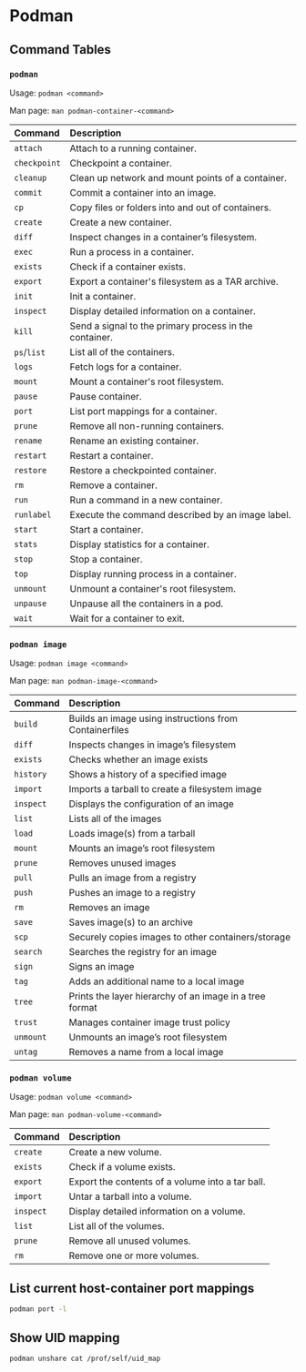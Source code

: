 # Podman

## Command Tables

### `podman`

Usage: `podman <command>`

Man page: `man podman-container-<command>`

| Command      | Description                                            |
| :--          | :--                                                    |
| `attach`     | Attach to a running container.                         |
| `checkpoint` | Checkpoint a container.                                |
| `cleanup`    | Clean up network and mount points of a container.      |
| `commit`     | Commit a container into an image.                      |
| `cp`         | Copy files or folders into and out of containers.      |
| `create`     | Create a new container.                                |
| `diff`       | Inspect changes in a container’s filesystem.           |
| `exec`       | Run a process in a container.                          |
| `exists`     | Check if a container exists.                           |
| `export`     | Export a container's filesystem as a TAR archive.      |
| `init`       | Init a container.                                      |
| `inspect`    | Display detailed information on a container.           |
| `kill`       | Send a signal to the primary process in the container. |
| `ps`/`list`  | List all of the containers.                            |
| `logs`       | Fetch logs for a container.                            |
| `mount`      | Mount a container's root filesystem.                   |
| `pause`      | Pause container.                                       |
| `port`       | List port mappings for a container.                    |
| `prune`      | Remove all non-running containers.                     |
| `rename`     | Rename an existing container.                          |
| `restart`    | Restart a container.                                   |
| `restore`    | Restore a checkpointed container.                      |
| `rm`         | Remove a container.                                    |
| `run`        | Run a command in a new container.                      |
| `runlabel`   | Execute the command described by an image label.       |
| `start`      | Start a container.                                     |
| `stats`      | Display statistics for a container.                    |
| `stop`       | Stop a container.                                      |
| `top`        | Display running process in a container.                |
| `unmount`    | Unmount a container's root filesystem.                 |
| `unpause`    | Unpause all the containers in a pod.                   |
| `wait`       | Wait for a container to exit.                          |

### `podman image`

Usage: `podman image <command>`

Man page: `man podman-image-<command>`

| Command   | Description                                             |
| :--       | :--                                                     |
| `build`   | Builds an image using instructions from Containerfiles  |
| `diff`    | Inspects changes in image’s filesystem                  |
| `exists`  | Checks whether an image exists                          |
| `history` | Shows a history of a specified image                    |
| `import`  | Imports a tarball to create a filesystem image          |
| `inspect` | Displays the configuration of an image                  |
| `list`    | Lists all of the images                                 |
| `load`    | Loads image(s) from a tarball                           |
| `mount`   | Mounts an image’s root filesystem                       |
| `prune`   | Removes unused images                                   |
| `pull`    | Pulls an image from a registry                          |
| `push`    | Pushes an image to a registry                           |
| `rm`      | Removes an image                                        |
| `save`    | Saves image(s) to an archive                            |
| `scp`     | Securely copies images to other containers/storage      |
| `search`  | Searches the registry for an image                      |
| `sign`    | Signs an image                                          |
| `tag`     | Adds an additional name to a local image                |
| `tree`    | Prints the layer hierarchy of an image in a tree format |
| `trust`   | Manages container image trust policy                    |
| `unmount` | Unmounts an image’s root filesystem                     |
| `untag`   | Removes a name from a local image                       |

### `podman volume`

Usage: `podman volume <command>`

Man page: `man podman-volume-<command>`

| Command   | Description                                      |
| :--       | :--                                              |
| `create`  | Create a new volume.                             |
| `exists`  | Check if a volume exists.                        |
| `export`  | Export the contents of a volume into a tar ball. |
| `import`  | Untar a tarball into a volume.                   |
| `inspect` | Display detailed information on a volume.        |
| `list`    | List all of the volumes.                         |
| `prune`   | Remove all unused volumes.                       |
| `rm`      | Remove one or more volumes.                      |

## List current host-container port mappings

```sh
podman port -l
```

## Show UID mapping

```sh
podman unshare cat /prof/self/uid_map
```

